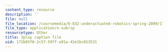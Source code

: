 ```yaml
---
content_type: resource
description: ''
file: null
file_location: /coursemedia/6-832-underactuated-robotics-spring-2009/172b03f02c5759ffa91a42e1bc653531_ja56bJ8ogUw.vtt
file_type: application/x-subrip
resourcetype: Other
title: 3play caption file
uid: 172b03f0-2c57-59ff-a91a-42e1bc653531
---
```

